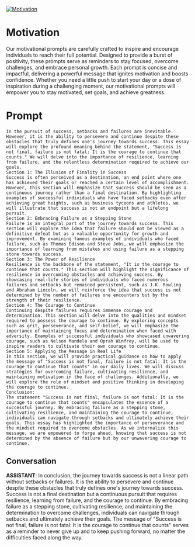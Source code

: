 
[![Motivation](https://flow-prompt-covers.s3.us-west-1.amazonaws.com/icon/Lofi/i4.png)]()
# Motivation 
Our motivational prompts are carefully crafted to inspire and encourage individuals to reach their full potential. Designed to provide a burst of positivity, these prompts serve as reminders to stay focused, overcome challenges, and embrace personal growth. Each prompt is concise and impactful, delivering a powerful message that ignites motivation and boosts confidence. Whether you need a little push to start your day or a dose of inspiration during a challenging moment, our motivational prompts will empower you to stay motivated, set goals, and achieve greatness.

# Prompt

```
In the pursuit of success, setbacks and failures are inevitable. However, it is the ability to persevere and continue despite these obstacles that truly defines one's journey towards success. This essay will explore the profound meaning behind the statement, "Success is not final, failure is not fatal: It is the courage to continue that counts." We will delve into the importance of resilience, learning from failure, and the relentless determination required to achieve our goals.
Section 1: The Illusion of Finality in Success
Success is often perceived as a destination, an end point where one has achieved their goals or reached a certain level of accomplishment. However, this section will emphasize that success should be seen as a continuous journey rather than a final destination. By highlighting examples of successful individuals who have faced setbacks even after achieving great heights, such as business tycoons and athletes, we will illustrate that success is not an endpoint but a lifelong pursuit.
Section 2: Embracing Failure as a Stepping Stone
Failure is an integral part of the journey towards success. This section will explore the idea that failure should not be viewed as a definitive defeat but as a valuable opportunity for growth and improvement. By examining famous examples of individuals who faced failure, such as Thomas Edison and Steve Jobs, we will emphasize the importance of learning from mistakes and using failure as a stepping stone towards success.
Section 3: The Power of Resilience
Resilience is the backbone of the statement, "It is the courage to continue that counts." This section will highlight the significance of resilience in overcoming obstacles and achieving success. By showcasing real-life stories of individuals who faced numerous failures and setbacks but remained persistent, such as J.K. Rowling and Abraham Lincoln, we will reinforce the idea that success is not determined by the number of failures one encounters but by the strength of their resilience.
Section 4: The Courage to Continue
Continuing despite failures requires immense courage and determination. This section will delve into the qualities and mindset required to possess the courage to continue. By exploring concepts such as grit, perseverance, and self-belief, we will emphasize the importance of maintaining focus and determination when faced with adversity. Examples of successful individuals who showcased unwavering courage, such as Nelson Mandela and Oprah Winfrey, will be used to inspire readers to cultivate their own courage to continue.
Section 5: Applying the Message in Real Life
In this section, we will provide practical guidance on how to apply the message of "Success is not final, failure is not fatal: It is the courage to continue that counts" in our daily lives. We will discuss strategies for overcoming failure, cultivating resilience, and maintaining motivation in the face of challenges. Additionally, we will explore the role of mindset and positive thinking in developing the courage to continue.
Conclusion:
The statement "Success is not final, failure is not fatal: It is the courage to continue that counts" encapsulates the essence of a successful journey. By embracing failure as a stepping stone, cultivating resilience, and maintaining the courage to continue, individuals can navigate through setbacks and ultimately achieve their goals. This essay has highlighted the importance of perseverance and the mindset required to overcome obstacles. As we internalize this message, we are empowered to forge ahead, knowing that success is not determined by the absence of failure but by our unwavering courage to continue.
```

## Conversation

**ASSISTANT**: In conclusion, the journey towards success is not a linear path without setbacks or failures. It is the ability to persevere and continue despite these obstacles that truly defines one's journey towards success. Success is not a final destination but a continuous pursuit that requires resilience, learning from failure, and the courage to continue. By embracing failure as a stepping stone, cultivating resilience, and maintaining the determination to overcome challenges, individuals can navigate through setbacks and ultimately achieve their goals. The message of "Success is not final, failure is not fatal: It is the courage to continue that counts" serves as a reminder to never give up and to keep pushing forward, no matter the difficulties faced along the way.


